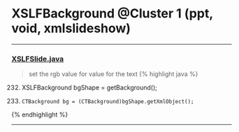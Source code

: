# XSLFBackground @Cluster 1 (ppt, void, xmlslideshow)

***

### [XSLFSlide.java](https://searchcode.com/codesearch/view/97406624/)
> set the rgb value for value for the text 
{% highlight java %}
232. XSLFBackground bgShape = getBackground();
234.     CTBackground bg = (CTBackground)bgShape.getXmlObject();
{% endhighlight %}

***

